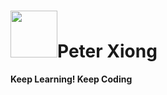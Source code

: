 # <span><img src="https://media.giphy.com/media/bcKmIWkUMCjVm/giphy.gif" width="75"/></span>Peter Xiong

**Keep Learning! Keep Coding**
<!--
**peter-xiong/peter-xiong** is a ✨ _special_ ✨ repository because its `README.md` (this file) appears on your GitHub profile.

Here are some ideas to get you started:

- 🔭 I’m currently working on ...
- 🌱 I’m currently learning ...
- 👯 I’m looking to collaborate on ...
- 🤔 I’m looking for help with ...
- 💬 Ask me about ...
- 📫 How to reach me: ...
- 😄 Pronouns: ...
- ⚡ Fun fact: ...
-->

